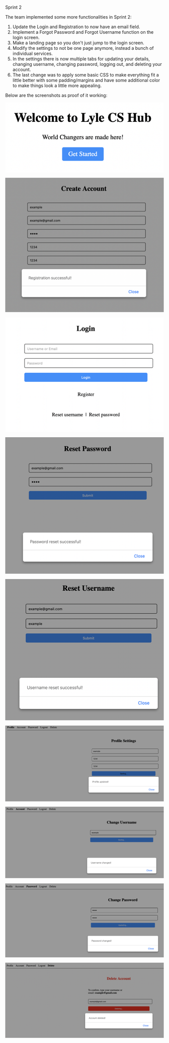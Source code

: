 Sprint 2

The team implemented some more functionalities in Sprint 2:

1. Update the Login and Registration to now have an email field.
2. Implement a Forgot Password and Forgot Username function on the login screen.
3. Make a landing page so you don't just jump to the login screen.
4. Modify the settings to not be one page anymore, instead a bunch of individual services.
5. In the settings there is now multiple tabs for updating your details, changing username, changing password, logging out, and deleting your account.
6. The last change was to apply some basic CSS to make everything fit a little better with some padding/margins and have some additional color to make things look a little more appealing.

Below are the screenshots as proof of it working:

![Landing Page](image-8.png)

![Successful Registration](image-2.png)

![Login Page](image-4.png)

![Password Reset](image.png)

![Username Reset](image-1.png)

![Update Details in Settings](image-7.png)

![Username Reset in Settings](image-6.png)

![Password Reset in Settings](image-5.png)

![Delete Account](image-3.png)